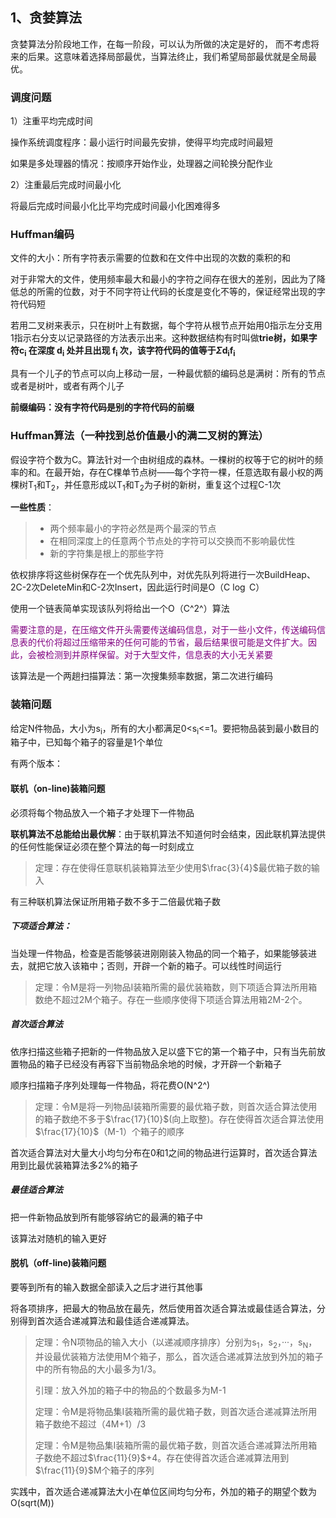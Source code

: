 ## 1、贪婪算法

贪婪算法分阶段地工作，在每一阶段，可以认为所做的决定是好的， 而不考虑将来的后果。这意味着选择局部最优，当算法终止，我们希望局部最优就是全局最优。

### 调度问题

1）注重平均完成时间

操作系统调度程序：最小运行时间最先安排，使得平均完成时间最短

如果是多处理器的情况：按顺序开始作业，处理器之间轮换分配作业

2）注重最后完成时间最小化

将最后完成时间最小化比平均完成时间最小化困难得多

### Huffman编码

文件的大小：所有字符表示需要的位数和在文件中出现的次数的乘积的和

对于非常大的文件，使用频率最大和最小的字符之间存在很大的差别，因此为了降低总的所需的位数，对于不同字符让代码的长度是变化不等的，保证经常出现的字符代码短

若用二叉树来表示，只在树叶上有数据，每个字符从根节点开始用0指示左分支用1指示右分支以记录路径的方法表示出来。这种数据结构有时叫做**trie树，如果字符c<sub>i</sub> 在深度 d<sub>i</sub> 处并且出现 f<sub>i</sub> 次，该字符代码的值等于$\Sigma$d<sub>i</sub>f<sub>i</sub>**

具有一个儿子的节点可以向上移动一层，一种最优额的编码总是满树：所有的节点或者是树叶，或者有两个儿子

**前缀编码：没有字符代码是别的字符代码的前缀**

### Huffman算法（一种找到总价值最小的满二叉树的算法）

假设字符个数为C。算法针对一个由树组成的森林。一棵树的权等于它的树叶的频率的和。在最开始，存在C棵单节点树——每个字符一棵，任意选取有最小权的两棵树T<sub>1</sub>和T<sub>2</sub>，并任意形成以T<sub>1</sub>和T<sub>2</sub>为子树的新树，重复这个过程C-1次

**一些性质**：

> - 两个频率最小的字符必然是两个最深的节点
> - 在相同深度上的任意两个节点处的字符可以交换而不影响最优性
> - 新的字符集是根上的那些字符

依权排序将这些树保存在一个优先队列中，对优先队列将进行一次BuildHeap、2C-2次DeleteMin和C-2次Insert，因此运行时间是O（C $\log$ C）

使用一个链表简单实现该队列将给出一个O（C^2^）算法

<font color='purple'>需要注意的是，在压缩文件开头需要传送编码信息，对于一些小文件，传送编码信息表的代价将超过压缩带来的任何可能的节省，最后结果很可能是文件扩大。因此，会被检测到并原样保留。对于大型文件，信息表的大小无关紧要</font>

该算法是一个两趟扫描算法：第一次搜集频率数据，第二次进行编码

### 装箱问题

给定N件物品，大小为s<sub>i</sub>，所有的大小都满足0<s<sub>i</sub><=1。要把物品装到最小数目的箱子中，已知每个箱子的容量是1个单位

有两个版本：

#### 联机（on-line)装箱问题

必须将每个物品放入一个箱子才处理下一件物品

**联机算法不总能给出最优解**：由于联机算法不知道何时会结束，因此联机算法提供的任何性能保证必须在整个算法的每一时刻成立

> 定理：存在使得任意联机装箱算法至少使用$\frac{3}{4}$最优箱子数的输入

有三种联机算法保证所用箱子数不多于二倍最优箱子数

##### 下项适合算法：

当处理一件物品，检查是否能够装进刚刚装入物品的同一个箱子，如果能够装进去，就把它放入该箱中；否则，开辟一个新的箱子。可以线性时间运行

> 定理：令M是将一列物品I装箱所需的最优装箱数，则下项适合算法所用箱数绝不超过2M个箱子。存在一些顺序使得下项适合算法用箱2M-2个。

##### 首次适合算法

依序扫描这些箱子把新的一件物品放入足以盛下它的第一个箱子中，只有当先前放置物品的箱子已经没有再容下当前物品余地的时候，才开辟一个新箱子

顺序扫描箱子序列处理每一件物品，将花费O(N^2^)

> 定理：令M是将一列物品I装箱所需要的最优箱子数，则首次适合算法使用的箱子数绝不多于$\frac{17}{10}$(向上取整)。存在使得首次适合算法使用$\frac{17}{10}$（M-1）个箱子的顺序

首次适合算法对大量大小均匀分布在0和1之间的物品进行运算时，首次适合算法用到比最优装箱算法多2%的箱子

##### 最佳适合算法

把一件新物品放到所有能够容纳它的最满的箱子中

该算法对随机的输入更好

#### 脱机（off-line)装箱问题

要等到所有的输入数据全部读入之后才进行其他事

将各项排序，把最大的物品放在最先，然后使用首次适合算法或最佳适合算法，分别得到首次适合递减算法和最佳适合递减算法。

> 定理：令N项物品的输入大小（以递减顺序排序）分别为s<sub>1</sub>，s<sub>2</sub>，···，s<sub>N</sub>，并设最优装箱方法使用M个箱子，那么，首次适合递减算法放到外加的箱子中的所有物品的大小最多为1/3。
>
> 引理：放入外加的箱子中的物品的个数最多为M-1
>
> 定理：令M是将物品集I装箱所需的最优箱子数，则首次适合递减算法所用箱子数绝不超过（4M+1）/3
>
> 定理：令M是物品集I装箱所需的最优箱子数，则首次适合递减算法所用箱子数绝不超过$\frac{11}{9}$+4。存在使得首次适合递减算法用到$\frac{11}{9}$M个箱子的序列

实践中，首次适合递减算法大小在单位区间均匀分布，外加的箱子的期望个数为O(sqrt(M))

